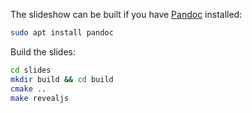 The slideshow can be built if you have [Pandoc](https://pandoc.org/) installed:

```bash
sudo apt install pandoc
```

Build the slides:

```bash
cd slides
mkdir build && cd build
cmake ..
make revealjs
```
